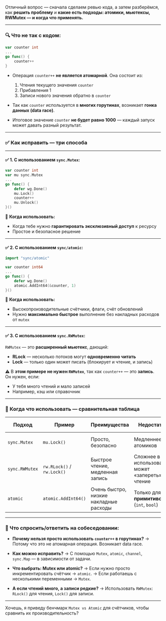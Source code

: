 Отличный вопрос — сначала сделаем ревью кода, а затем разберёмся, как **решить проблему** и **какие есть подходы: атомики, мьютексы, RWMutex — и когда что применять.**

---

### 🔍 Что **не так** с кодом:

```go
var counter int
...
go func() {
    counter++
}
```

* Операция `counter++` **не является атомарной**. Она состоит из:

  1. Чтения текущего значения `counter`
  2. Прибавления 1
  3. Записи нового значения обратно в `counter`

* Так как `counter` используется в **многих горутинах**, возникает **гонка данных (data race)**.

* Итоговое значение `counter` **не будет равно 1000** — каждый запуск может давать разный результат.

---

### ✅ Как исправить — три способа

---

#### ✅ 1. С использованием `sync.Mutex`:

```go
var counter int
var mu sync.Mutex
...
go func() {
    defer wg.Done()
    mu.Lock()
    counter++
    mu.Unlock()
}()
```

🔸 **Когда использовать:**

* Когда тебе нужно **гарантировать эксклюзивный доступ** к ресурсу
* Простое и безопасное решение

---

#### ✅ 2. С использованием `sync/atomic`:

```go
import "sync/atomic"

var counter int64
...
go func() {
    defer wg.Done()
    atomic.AddInt64(&counter, 1)
}()
```

🔸 **Когда использовать:**

* Высокопроизводительные счётчики, флаги, счёт обновлений
* Нужно **максимально быстрое** выполнение без накладных расходов от `mutex`

---

#### ✅ 3. С использованием `sync.RWMutex`:

`RWMutex` — это **расширенный мьютекс**, дающий:

* **RLock** — несколько потоков могут **одновременно читать**
* **Lock** — только один может писать (блокирует и чтение, и запись)

⚠️ В **этом примере не нужен `RWMutex`**, так как `counter++` — это **запись**. Он нужен, если:

* У тебя много чтений и мало записей
* Например, кэш или справочник

---

### 🧠 Когда что использовать — сравнительная таблица

| Подход         | Пример                     | Преимущества                           | Недостатки                                       | Когда применять                |
| -------------- | -------------------------- | -------------------------------------- | ------------------------------------------------ | ------------------------------ |
| `sync.Mutex`   | `mu.Lock()`                | Просто, безопасно                      | Медленнее атомиков                               | Большинство критических секций |
| `sync.RWMutex` | `rw.RLock()` / `rw.Lock()` | Быстрое чтение, медленная запись       | Сложнее в использовании, может «запереть» чтение | Когда 90% операций — чтение    |
| `atomic`       | `atomic.AddInt64()`        | Очень быстро, низкие накладные расходы | Только для **примитивов** (`int`, `bool`)        | Счётчики, флаги, метрики       |

---

### 🧪 Что спросить/ответить на собеседовании:

* **Почему нельзя просто использовать `counter++` в горутинах?**
  → Потому что это не атомарная операция. Возникает data race.

* **Как можно исправить?**
  → С помощью `Mutex`, `atomic`, `channel`, `sync.Map` — в зависимости от задачи.

* **Что выбрать: Mutex или atomic?**
  → Если нужно просто инкрементировать счётчик → `atomic`.
  → Если работаешь с несколькими переменными → `Mutex`.

* **А если чтений много, а записи редкие?**
  → Использовать `RWMutex`: `RLock()` для чтения, `Lock()` для записи.

---

Хочешь, я приведу бенчмарк `Mutex vs Atomic` для счётчиков, чтобы сравнить их производительность?
